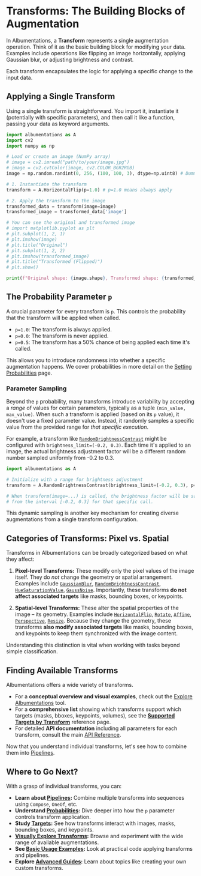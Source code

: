 # Transforms: The Building Blocks of Augmentation

In Albumentations, a **Transform** represents a single augmentation operation. Think of it as the basic building block for modifying your data. Examples include operations like flipping an image horizontally, applying Gaussian blur, or adjusting brightness and contrast.

Each transform encapsulates the logic for applying a specific change to the input data.

## Applying a Single Transform

Using a single transform is straightforward. You import it, instantiate it (potentially with specific parameters), and then call it like a function, passing your data as keyword arguments.

```python
import albumentations as A
import cv2
import numpy as np

# Load or create an image (NumPy array)
# image = cv2.imread("path/to/your/image.jpg")
# image = cv2.cvtColor(image, cv2.COLOR_BGR2RGB)
image = np.random.randint(0, 256, (100, 100, 3), dtype=np.uint8) # Dummy image

# 1. Instantiate the transform
transform = A.HorizontalFlip(p=1.0) # p=1.0 means always apply

# 2. Apply the transform to the image
transformed_data = transform(image=image)
transformed_image = transformed_data['image']

# You can see the original and transformed image
# import matplotlib.pyplot as plt
# plt.subplot(1, 2, 1)
# plt.imshow(image)
# plt.title("Original")
# plt.subplot(1, 2, 2)
# plt.imshow(transformed_image)
# plt.title("Transformed (Flipped)")
# plt.show()

print(f"Original shape: {image.shape}, Transformed shape: {transformed_image.shape}")
```

## The Probability Parameter `p`

A crucial parameter for every transform is `p`. This controls the probability that the transform will be applied when called.

-   `p=1.0`: The transform is always applied.
-   `p=0.0`: The transform is never applied.
-   `p=0.5`: The transform has a 50% chance of being applied each time it's called.

This allows you to introduce randomness into whether a specific augmentation happens. We cover probabilities in more detail on the [Setting Probabilities](./probabilities.md) page.

### Parameter Sampling

Beyond the `p` probability, many transforms introduce variability by accepting a *range* of values for certain parameters, typically as a tuple `(min_value, max_value)`. When such a transform is applied (based on its `p` value), it doesn't use a fixed parameter value. Instead, it randomly samples a specific value from the provided range for *that specific execution*.

For example, a transform like [`RandomBrightnessContrast`](https://explore.albumentations.ai/augmentation/RandomBrightnessContrast) might be configured with `brightness_limit=(-0.2, 0.3)`. Each time it's applied to an image, the actual brightness adjustment factor will be a different random number sampled uniformly from -0.2 to 0.3.

```python
import albumentations as A

# Initialize with a range for brightness adjustment
transform = A.RandomBrightnessContrast(brightness_limit=(-0.2, 0.3), p=1.0)

# When transform(image=...) is called, the brightness factor will be sampled
# from the interval [-0.2, 0.3] for that specific call.
```

This dynamic sampling is another key mechanism for creating diverse augmentations from a single transform configuration.

## Categories of Transforms: Pixel vs. Spatial

Transforms in Albumentations can be broadly categorized based on what they affect:

1.  **Pixel-level Transforms:** These modify only the pixel values of the image itself. They do *not* change the geometry or spatial arrangement. Examples include [`GaussianBlur`](https://explore.albumentations.ai/augmentation/GaussianBlur), [`RandomBrightnessContrast`](https://explore.albumentations.ai/augmentation/RandomBrightnessContrast), [`HueSaturationValue`](https://explore.albumentations.ai/augmentation/HueSaturationValue), [`GaussNoise`](https://explore.albumentations.ai/augmentation/GaussNoise). Importantly, these transforms **do not affect associated targets** like masks, bounding boxes, or keypoints.

2.  **Spatial-level Transforms:** These alter the spatial properties of the image – its geometry. Examples include [`HorizontalFlip`](https://explore.albumentations.ai/augmentation/HorizontalFlip), [`Rotate`](https://explore.albumentations.ai/augmentation/Rotate), [`Affine`](https://explore.albumentations.ai/augmentation/Affine), [`Perspective`](https://explore.albumentations.ai/augmentation/Perspective), [`Resize`](https://explore.albumentations.ai/augmentation/Resize). Because they change the geometry, these transforms **also modify associated targets** like masks, bounding boxes, and keypoints to keep them synchronized with the image content.

Understanding this distinction is vital when working with tasks beyond simple classification.

## Finding Available Transforms

Albumentations offers a wide variety of transforms.

-   For a **conceptual overview and visual examples**, check out the [Explore Albumentations](https://explore.albumentations.ai) tool.
-   For a **comprehensive list** showing which transforms support which targets (masks, bboxes, keypoints, volumes), see the **[Supported Targets by Transform](../reference/supported-targets-by-transform.md)** reference page.
-   For detailed **API documentation** including all parameters for each transform, consult the main [API Reference](https://albumentations.ai/docs/api-reference/).

Now that you understand individual transforms, let's see how to combine them into [Pipelines](./pipelines.md).

## Where to Go Next?

With a grasp of individual transforms, you can:

-   **Learn about [Pipelines](./pipelines.md):** Combine multiple transforms into sequences using `Compose`, `OneOf`, etc.
-   **Understand [Probabilities](./probabilities.md):** Dive deeper into how the `p` parameter controls transform application.
-   **Study [Targets](./targets.md):** See how transforms interact with images, masks, bounding boxes, and keypoints.
-   **[Visually Explore Transforms](https://explore.albumentations.ai):** Browse and experiment with the wide range of available augmentations.
-   **See [Basic Usage Examples](../3-basic-usage/index.md):** Look at practical code applying transforms and pipelines.
-   **Explore [Advanced Guides](../4-advanced-guides/index.md):** Learn about topics like creating your own custom transforms.
